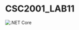 # CSC2001_LAB11

![.NET Core](https://github.com/gohruhui/CSC2001_LAB11/workflows/.NET%20Core/badge.svg)
